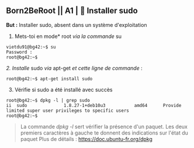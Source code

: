 ## **Born2BeRoot**  || **A1** | :crown: Installer sudo 

__But :__ Installer sudo, absent dans un système d'exploitation

1. Mets-toi en mode* root *via la commande* su
```
vietdu91@bg42:~$ su
Password :
root@bg42:~$
```

*2. Installe* sudo *via* apt-get *et cette ligne de commande* :

```
root@bg42:~$ apt-get install sudo
```

3. Vérifie si sudo a été installé avec succès 

```
root@bg42:~$ dpkg -l | grep sudo
ii  sudo              1.8.27-1+deb10u3           amd64      Provide limited super user privileges to specific users
root@bg42:~$
```

> La commande *dpkg -l* sert vérifier la présence d'un paquet. Les deux premiers caractères à gauche te donnent des indications sur l'état du paquet
> Plus de détails : https://doc.ubuntu-fr.org/dpkg
